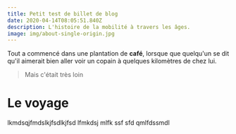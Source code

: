 ```yaml
---
title: Petit test de billet de blog
date: 2020-04-14T08:05:51.840Z
description: L'histoire de la mobilité à travers les âges.
image: img/about-single-origin.jpg
---
```

Tout a commencé dans une plantation de **café**, lorsque que quelqu'un se dit qu'il aimerait bien aller voir un copain à quelques kilomètres de chez lui.



> Mais c'était très loin



# Le voyage

lkmdsqjfmdslkjfsdlkjfsd lfmkdsj mlfk ssf sfd qmlfdssmdl